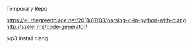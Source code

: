 Temporary Repo

https://eli.thegreenplace.net/2011/07/03/parsing-c-in-python-with-clang
http://szelei.me/code-generator/

pip3 install clang